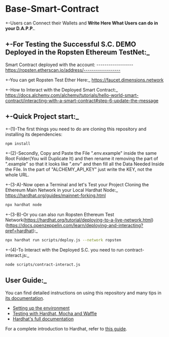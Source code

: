 # Base-Smart-Contract

+-Users can Connect their Wallets and **Write Here What Users can do in your D.A.P.P.**.

## +-For Testing the Successful S.C. DEMO Deployed in the Ropsten Ethereum TestNet:\_
Smart Contract deployed with the account: ------------------
https://ropsten.etherscan.io/address/------------------

+-You can get Ropsten Test Ether Here:\_
https://faucet.dimensions.network

+-How to Interact with the Deployed Smart Contract:\_
https://docs.alchemy.com/alchemy/tutorials/hello-world-smart-contract/interacting-with-a-smart-contract#step-6-update-the-message

## +-Quick Project start:\_

+-(1)-The first things you need to do are cloning this repository and installing its
dependencies:

```sh
npm install
```

+-(2)-Secondly, Copy and Paste the File ".env.example" inside the same Root Folder(You will Duplicate It) and then rename it removing the part of ".example" so that it looks like ".env" and then fill all the Data Needed Inside the File. In the part of "ALCHEMY_API_KEY"
just write the KEY, not the whole URL.

+-(3-A)-Now open a Terminal and let's Test your Project Cloning the Ethereum Main Network in your Local Hardhat Node:\_
https://hardhat.org/guides/mainnet-forking.html

```sh
npx hardhat node
```

+-(3-B)-Or you can also run Ropsten Ethereum Test Network(https://hardhat.org/tutorial/deploying-to-a-live-network.html)(https://docs.openzeppelin.com/learn/deploying-and-interacting?pref=hardhat):\_

```sh
npx hardhat run scripts/deploy.js --network ropsten
```

+-(4)-To Interact with the Deployed S.C. you need to run contract-interact.js:\_

```sh
node scripts/contract-interact.js
```

## User Guide:\_

You can find detailed instructions on using this repository and many tips in [its documentation](https://hardhat.org/tutorial).

- [Setting up the environment](https://hardhat.org/tutorial/setting-up-the-environment.html)
- [Testing with Hardhat, Mocha and Waffle](https://hardhat.org/tutorial/testing-contracts.html)
- [Hardhat's full documentation](https://hardhat.org/getting-started/)

For a complete introduction to Hardhat, refer to [this guide](https://hardhat.org/getting-started/#overview).
